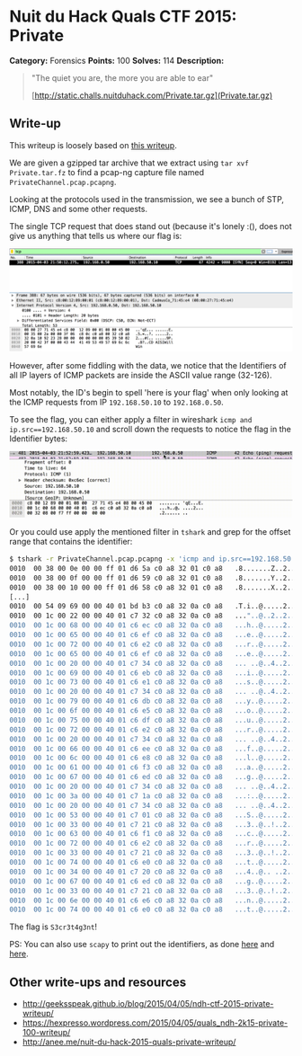 # Nuit du Hack Quals CTF 2015: Private

**Category:** Forensics
**Points:** 100
**Solves:** 114
**Description:** 

> "The quiet you are, the more you are able to ear"
> 
> [http://static.challs.nuitduhack.com/Private.tar.gz](Private.tar.gz)

## Write-up

This writeup is loosely based on [this writeup](https://hexpresso.wordpress.com/2015/04/05/quals_ndh-2k15-private-100-writeup/).

We are given a gzipped tar archive that we extract using `tar xvf Private.tar.fz` to find a pcap-ng capture file named `PrivateChannel.pcap.pcapng`.

Looking at the protocols used in the transmission, we see a bunch of STP, ICMP, DNS and some other requests.

The single TCP request that does stand out (because it's lonely :(), does not give us anything that tells us where our flag is:

![](./tcp.png)

However, after some fiddling with the data, we notice that the Identifiers of all IP layers of ICMP packets are inside the ASCII value range (32-126).

Most notably, the ID's begin to spell 'here is your flag' when only looking at the ICMP requests from IP `192.168.50.10` to `192.168.0.50`.

To see the flag, you can either apply a filter in wireshark `icmp and ip.src==192.168.50.10` and scroll down the requests to notice the flag in the Identifier bytes:

![](./demonstration.gif)

Or you could use apply the mentioned filter in `tshark` and grep for the offset range that contains the identifier:

```bash
$ tshark -r PrivateChannel.pcap.pcapng -x 'icmp and ip.src==192.168.50.10' | grep 0010
0010  00 38 00 0e 00 00 ff 01 d6 5a c0 a8 32 01 c0 a8   .8.......Z..2...
0010  00 38 00 0f 00 00 ff 01 d6 59 c0 a8 32 01 c0 a8   .8.......Y..2...
0010  00 38 00 10 00 00 ff 01 d6 58 c0 a8 32 01 c0 a8   .8.......X..2...
[...]
0010  00 54 09 69 00 00 40 01 bd b3 c0 a8 32 0a c0 a8   .T.i..@.....2...
0010  00 1c 00 22 00 00 40 01 c7 32 c0 a8 32 0a c0 a8   ..."..@..2..2...
0010  00 1c 00 68 00 00 40 01 c6 ec c0 a8 32 0a c0 a8   ...h..@.....2...
0010  00 1c 00 65 00 00 40 01 c6 ef c0 a8 32 0a c0 a8   ...e..@.....2...
0010  00 1c 00 72 00 00 40 01 c6 e2 c0 a8 32 0a c0 a8   ...r..@.....2...
0010  00 1c 00 65 00 00 40 01 c6 ef c0 a8 32 0a c0 a8   ...e..@.....2...
0010  00 1c 00 20 00 00 40 01 c7 34 c0 a8 32 0a c0 a8   ... ..@..4..2...
0010  00 1c 00 69 00 00 40 01 c6 eb c0 a8 32 0a c0 a8   ...i..@.....2...
0010  00 1c 00 73 00 00 40 01 c6 e1 c0 a8 32 0a c0 a8   ...s..@.....2...
0010  00 1c 00 20 00 00 40 01 c7 34 c0 a8 32 0a c0 a8   ... ..@..4..2...
0010  00 1c 00 79 00 00 40 01 c6 db c0 a8 32 0a c0 a8   ...y..@.....2...
0010  00 1c 00 6f 00 00 40 01 c6 e5 c0 a8 32 0a c0 a8   ...o..@.....2...
0010  00 1c 00 75 00 00 40 01 c6 df c0 a8 32 0a c0 a8   ...u..@.....2...
0010  00 1c 00 72 00 00 40 01 c6 e2 c0 a8 32 0a c0 a8   ...r..@.....2...
0010  00 1c 00 20 00 00 40 01 c7 34 c0 a8 32 0a c0 a8   ... ..@..4..2...
0010  00 1c 00 66 00 00 40 01 c6 ee c0 a8 32 0a c0 a8   ...f..@.....2...
0010  00 1c 00 6c 00 00 40 01 c6 e8 c0 a8 32 0a c0 a8   ...l..@.....2...
0010  00 1c 00 61 00 00 40 01 c6 f3 c0 a8 32 0a c0 a8   ...a..@.....2...
0010  00 1c 00 67 00 00 40 01 c6 ed c0 a8 32 0a c0 a8   ...g..@.....2...
0010  00 1c 00 20 00 00 40 01 c7 34 c0 a8 32 0a c0 a8   ... ..@..4..2...
0010  00 1c 00 3a 00 00 40 01 c7 1a c0 a8 32 0a c0 a8   ...:..@.....2...
0010  00 1c 00 20 00 00 40 01 c7 34 c0 a8 32 0a c0 a8   ... ..@..4..2...
0010  00 1c 00 53 00 00 40 01 c7 01 c0 a8 32 0a c0 a8   ...S..@.....2...
0010  00 1c 00 33 00 00 40 01 c7 21 c0 a8 32 0a c0 a8   ...3..@..!..2...
0010  00 1c 00 63 00 00 40 01 c6 f1 c0 a8 32 0a c0 a8   ...c..@.....2...
0010  00 1c 00 72 00 00 40 01 c6 e2 c0 a8 32 0a c0 a8   ...r..@.....2...
0010  00 1c 00 33 00 00 40 01 c7 21 c0 a8 32 0a c0 a8   ...3..@..!..2...
0010  00 1c 00 74 00 00 40 01 c6 e0 c0 a8 32 0a c0 a8   ...t..@.....2...
0010  00 1c 00 34 00 00 40 01 c7 20 c0 a8 32 0a c0 a8   ...4..@.. ..2...
0010  00 1c 00 67 00 00 40 01 c6 ed c0 a8 32 0a c0 a8   ...g..@.....2...
0010  00 1c 00 33 00 00 40 01 c7 21 c0 a8 32 0a c0 a8   ...3..@..!..2...
0010  00 1c 00 6e 00 00 40 01 c6 e6 c0 a8 32 0a c0 a8   ...n..@.....2...
0010  00 1c 00 74 00 00 40 01 c6 e0 c0 a8 32 0a c0 a8   ...t..@.....2...
```

The flag is `S3cr3t4g3nt`!

PS: You can also use `scapy` to print out the identifiers, as done [here](http://geeksspeak.github.io/blog/2015/04/05/ndh-ctf-2015-private-writeup/) and [here](https://hexpresso.wordpress.com/2015/04/05/quals_ndh-2k15-private-100-writeup/).

## Other write-ups and resources

* <http://geeksspeak.github.io/blog/2015/04/05/ndh-ctf-2015-private-writeup/>
* <https://hexpresso.wordpress.com/2015/04/05/quals_ndh-2k15-private-100-writeup/>
* <http://anee.me/nuit-du-hack-2015-quals-private-writeup/>
